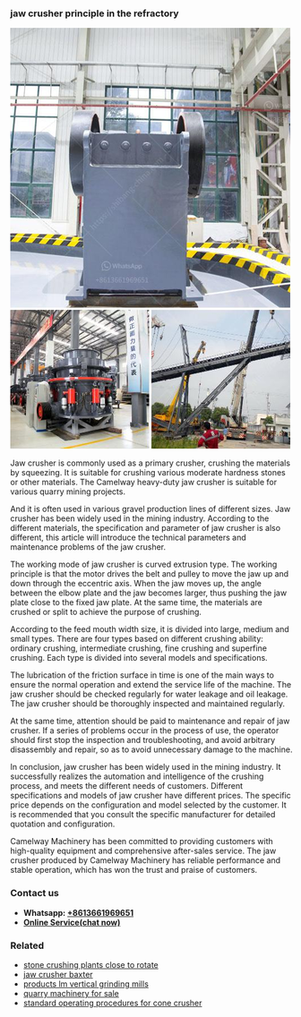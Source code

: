 <h3>jaw crusher principle in the refractory</h3><img src='1703042114.jpg' alt=''><p>Jaw crusher is commonly used as a primary crusher, crushing the materials by squeezing. It is suitable for crushing various moderate hardness stones or other materials. The Camelway heavy-duty jaw crusher is suitable for various quarry mining projects.</p><p>And it is often used in various gravel production lines of different sizes. Jaw crusher has been widely used in the mining industry. According to the different materials, the specification and parameter of jaw crusher is also different, this article will introduce the technical parameters and maintenance problems of the jaw crusher.</p><p>The working mode of jaw crusher is curved extrusion type. The working principle is that the motor drives the belt and pulley to move the jaw up and down through the eccentric axis. When the jaw moves up, the angle between the elbow plate and the jaw becomes larger, thus pushing the jaw plate close to the fixed jaw plate. At the same time, the materials are crushed or split to achieve the purpose of crushing.</p><p>According to the feed mouth width size, it is divided into large, medium and small types. There are four types based on different crushing ability: ordinary crushing, intermediate crushing, fine crushing and superfine crushing. Each type is divided into several models and specifications.</p><p>The lubrication of the friction surface in time is one of the main ways to ensure the normal operation and extend the service life of the machine. The jaw crusher should be checked regularly for water leakage and oil leakage. The jaw crusher should be thoroughly inspected and maintained regularly.</p><p>At the same time, attention should be paid to maintenance and repair of jaw crusher. If a series of problems occur in the process of use, the operator should first stop the inspection and troubleshooting, and avoid arbitrary disassembly and repair, so as to avoid unnecessary damage to the machine.</p><p>In conclusion, jaw crusher has been widely used in the mining industry. It successfully realizes the automation and intelligence of the crushing process, and meets the different needs of customers. Different specifications and models of jaw crusher have different prices. The specific price depends on the configuration and model selected by the customer. It is recommended that you consult the specific manufacturer for detailed quotation and configuration.</p><p>Camelway Machinery has been committed to providing customers with high-quality equipment and comprehensive after-sales service. The jaw crusher produced by Camelway Machinery has reliable performance and stable operation, which has won the trust and praise of customers.</p><h3>Contact us</h3><ul><li><strong>Whatsapp:&nbsp;<a href="https://wa.me/8613661969651">+8613661969651</a></strong></li><li><a href="https://swt.shibang-china.com/?git&amp;zhl&amp;jaw crusher principle in the refractory"><strong>Online Service(chat now)</strong></a></li></ul><h3>Related</h3><ul><li><a href='stone crushing plants close to rotate.md'>stone crushing plants close to rotate</a></li><li><a href='jaw crusher baxter.md'>jaw crusher baxter</a></li><li><a href='products lm vertical grinding mills.md'>products lm vertical grinding mills</a></li><li><a href='quarry machinery for sale.md'>quarry machinery for sale</a></li><li><a href='standard operating procedures for cone crusher.md'>standard operating procedures for cone crusher</a></li></ul>
